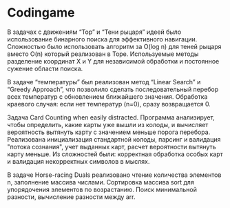# Codingame

В задачах с движениям “Тор” и “Тени рыцаря” идеей было использование бинарного поиска для эффективного навигации. Сложностью было использовать алгоритм за O(log n) для теней рыцаря вместо O(n) который реализован в Торе. Используемые методы разделение координат X и Y для независимой обработки и постоянное сужение области поиска.

В задаче “температуры” был реализован метод “Linear Search” и “Greedy Approach”, что позволило сделать последовательный перебор всех температур с обновлением ближайшего значения. Обработка краевого случая: если нет температур (n=0), сразу возвращается 0.

Задача Card Counting when easily distracted.
Программа анализирует, чтобы определить, какие карты уже вышли из колоды, и вычисляет вероятность вытянуть карту с значением меньше порога перебора. Реализована инициализация стандартной колоды, парсинг и валидация "потока сознания", учет выданных карт, расчет вероятности вытянуть карту меньше. Из сложностей были: корректная обработка особых карт и валидация некорректных символов в мыслях.

В задаче Horse-racing Duals реализовано чтение количества элементов n, заполнение массива числами. Сортировка массива sort для упорядочения элементов по возрастанию. Поиск минимальной разности, вычисление разности между arr.










